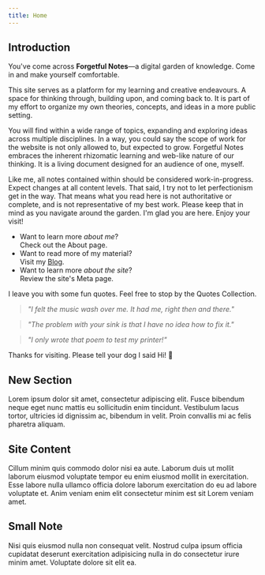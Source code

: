 ```yaml
---
title: Home
---
```


## Introduction

You've come across **Forgetful Notes**—a digital garden of knowledge. Come in and make yourself comfortable.

This site serves as a platform for my learning and creative endeavours. A space for thinking through, building upon, and coming back to. It is part of my effort to organize my own theories, concepts, and ideas in a more public setting.

You will find within a wide range of topics, expanding and exploring ideas across multiple disciplines. In a way, you could say the scope of work for the website is not only allowed to, but expected to grow. Forgetful Notes embraces the inherent rhizomatic learning and web-like nature of our thinking. It is a living document designed for an audience of one, myself.

Like me, all notes contained within should be considered work-in-progress. Expect changes at all content levels. That said, I try not to let perfectionism get in the way. That means what you read here is not authoritative or complete, and is not representative of my best work. Please keep that in mind as you navigate around the garden. I'm glad you are here. Enjoy your visit!

- Want to learn more _about me_?  
 Check out the About page.
- Want to read more of my material?  
 Visit my [Blog](https://miguelpimentel.do/).
- Want to learn more _about the site_?  
 Review the site's Meta page.

I leave you with some fun quotes. Feel free to stop by the Quotes Collection.

> _"I felt the music wash over me. It had me, right then and there."_

> _"The problem with your sink is that I have no idea how to fix it."_

> _"I only wrote that poem to test my printer!"_

Thanks for visiting. Please tell your dog I said Hi! 🐶

## New Section

Lorem ipsum dolor sit amet, consectetur adipiscing elit. Fusce bibendum neque eget nunc mattis eu sollicitudin enim tincidunt. Vestibulum lacus tortor, ultricies id dignissim ac, bibendum in velit. Proin convallis mi ac felis pharetra aliquam.

## Site Content

Cillum minim quis commodo dolor nisi ea aute. Laborum duis ut mollit laborum eiusmod voluptate tempor eu enim eiusmod mollit in exercitation. Esse labore nulla ullamco officia dolore laborum exercitation do eu ad labore voluptate et. Anim veniam enim elit consectetur minim est sit Lorem veniam amet.

## Small Note

Nisi quis eiusmod nulla non consequat velit. Nostrud culpa ipsum officia cupidatat deserunt exercitation adipisicing nulla in do consectetur irure minim amet. Voluptate dolore sit elit ea.
